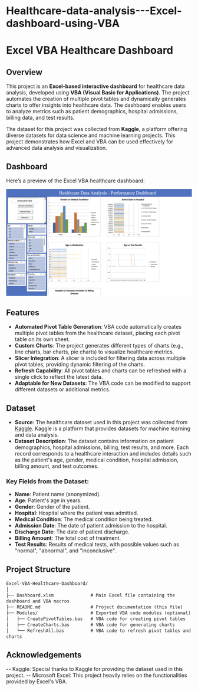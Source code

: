 # Healthcare-data-analysis---Excel-dashboard-using-VBA
# Excel VBA Healthcare Dashboard

## Overview

This project is an **Excel-based interactive dashboard** for healthcare data analysis, developed using **VBA (Visual Basic for Applications)**. The project automates the creation of multiple pivot tables and dynamically generates charts to offer insights into healthcare data. The dashboard enables users to analyze metrics such as patient demographics, hospital admissions, billing data, and test results.

The dataset for this project was collected from **Kaggle**, a platform offering diverse datasets for data science and machine learning projects. This project demonstrates how Excel and VBA can be used effectively for advanced data analysis and visualization.

## Dashboard 

Here’s a preview of the Excel VBA healthcare dashboard:

![Dashboard Screenshot](dashboard.png)

## Features

- **Automated Pivot Table Generation**: VBA code automatically creates multiple pivot tables from the healthcare dataset, placing each pivot table on its own sheet.
- **Custom Charts**: The project generates different types of charts (e.g., line charts, bar charts, pie charts) to visualize healthcare metrics.
- **Slicer Integration**: A slicer is included for filtering data across multiple pivot tables, providing dynamic filtering of the charts.
- **Refresh Capability**: All pivot tables and charts can be refreshed with a single click to reflect the latest data.
- **Adaptable for New Datasets**: The VBA code can be modified to support different datasets or additional metrics.

## Dataset

- **Source**: The healthcare dataset used in this project was collected from [Kaggle](https://www.kaggle.com/). Kaggle is a platform that provides datasets for machine learning and data analysis.
- **Dataset Description**: The dataset contains information on patient demographics, hospital admissions, billing, test results, and more. Each record corresponds to a healthcare interaction and includes details such as the patient's age, gender, medical condition, hospital admission, billing amount, and test outcomes.

### Key Fields from the Dataset:
- **Name**: Patient name (anonymized).
- **Age**: Patient's age in years.
- **Gender**: Gender of the patient.
- **Hospital**: Hospital where the patient was admitted.
- **Medical Condition**: The medical condition being treated.
- **Admission Date**: The date of patient admission to the hospital.
- **Discharge Date**: The date of patient discharge.
- **Billing Amount**: The total cost of treatment.
- **Test Results**: Results of medical tests, with possible values such as "normal", "abnormal", and "inconclusive".

## Project Structure

```plaintext
Excel-VBA-Healthcare-Dashboard/
│
├── Dashboard.xlsm              # Main Excel file containing the dashboard and VBA macros
├── README.md                   # Project documentation (this file)
├── Modules/                    # Exported VBA code modules (optional)
│   ├── CreatePivotTables.bas   # VBA code for creating pivot tables
│   ├── CreateCharts.bas        # VBA code for generating charts
│   └── RefreshAll.bas          # VBA code to refresh pivot tables and charts
```
## Acknowledgements
-- Kaggle: Special thanks to Kaggle for providing the dataset used in this project.
-- Microsoft Excel: This project heavily relies on the functionalities provided by Excel's VBA.
